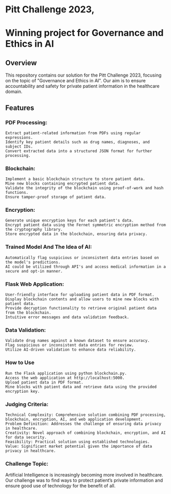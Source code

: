 # Pitt Challenge 2023,
# Winning project for Governance and Ethics in AI 
## Overview

This repository contains our solution for the Pitt Challenge 2023, focusing on the topic of "Governance and Ethics in AI". Our aim is to ensure accountability and safety for private patient information in the healthcare domain.
## Features
### PDF Processing:

    Extract patient-related information from PDFs using regular expressions.
    Identify key patient details such as drug names, diagnoses, and subject IDs.
    Convert extracted data into a structured JSON format for further processing.

### Blockchain:

    Implement a basic blockchain structure to store patient data.
    Mine new blocks containing encrypted patient data.
    Validate the integrity of the blockchain using proof-of-work and hash functions.
    Ensure tamper-proof storage of patient data.

### Encryption:

    Generate unique encryption keys for each patient's data.
    Encrypt patient data using the Fernet symmetric encryption method from the cryptography library.
    Store encrypted data in the blockchain, ensuring data privacy.

### Trained Model And The Idea of AI:

    Automatically flag suspicious or inconsistent data entries based on the model's predictions.
    AI could be utilized through API's and access medical information in a secure and opt-in manner.

### Flask Web Application:

    User-friendly interface for uploading patient data in PDF format.
    Display blockchain contents and allow users to mine new blocks with patient data.
    Provide decryption functionality to retrieve original patient data from the blockchain.
    Intuitive error messages and data validation feedback.

### Data Validation:

    Validate drug names against a known dataset to ensure accuracy.
    Flag suspicious or inconsistent data entries for review.
    Utilize AI-driven validation to enhance data reliability.

### How to Use

    Run the Flask application using python blockchain.py.
    Access the web application at http://localhost:5000.
    Upload patient data in PDF format.
    Mine blocks with patient data and retrieve data using the provided encryption key.

### Judging Criteria:

    Technical Complexity: Comprehensive solution combining PDF processing, blockchain, encryption, AI, and web application development.
    Problem Definition: Addresses the challenge of ensuring data privacy in healthcare.
    Creativity: Novel approach of combining blockchain, encryption, and AI for data security.
    Feasibility: Practical solution using established technologies.
    Value: Significant market potential given the importance of data privacy in healthcare.

### Challenge Topic:

Artificial Intelligence is increasingly becoming more involved in healthcare. Our challenge was to find ways to protect patient’s private information and ensure good use of technology for the benefit of all.